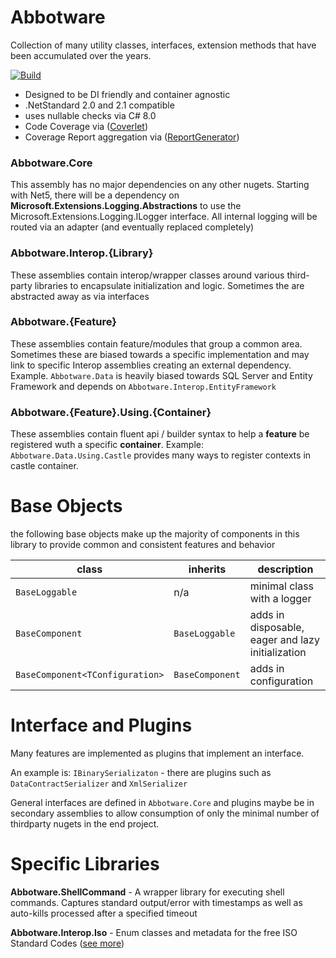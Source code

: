 # Abbotware
Collection of many utility classes, interfaces, extension methods that have been accumulated over the years. 

[![Build](https://github.com/abbotware/abbotware/actions/workflows/main.yml/badge.svg)](https://github.com/abbotware/abbotware/actions/workflows/main.yml)

* Designed to be DI friendly and container agnostic
* .NetStandard 2.0 and 2.1 compatible
* uses nullable checks via C# 8.0
* Code Coverage via ([Coverlet](https://github.com/coverlet-coverage/coverlet))
* Coverage Report aggregation via ([ReportGenerator](https://github.com/danielpalme/ReportGenerator))

### Abbotware.Core
This assembly has no major dependencies on any other nugets. Starting with Net5, there will be a dependency on **Microsoft.Extensions.Logging.Abstractions** to use the Microsoft.Extensions.Logging.ILogger interface.  All internal logging will be routed via an adapter (and eventually replaced completely)

### Abbotware.Interop.{Library} 
These assemblies contain interop/wrapper classes around various third-party libraries to encapsulate initialization and logic.  Sometimes the are abstracted away as via interfaces  

### Abbotware.{Feature}
These assemblies contain feature/modules that group a common area. Sometimes these are biased towards a specific implementation and may link to specific Interop assemblies creating an external dependency.  
Example.  `Abbotware.Data` is heavily biased towards SQL Server and Entity Framework and depends on `Abbotware.Interop.EntityFramework`



### Abbotware.{Feature}.Using.{Container} 
These assemblies contain fluent api / builder syntax to help a **feature** be registered wuth a specific **container**. 
Example: `Abbotware.Data.Using.Castle` provides many ways to register contexts in castle container.

# Base Objects

the following base objects make up the majority of components in this library to provide common and consistent features and behavior

|class| inherits | description |
|---|---|---|
|`BaseLoggable`| n/a | minimal class with a logger | 
|`BaseComponent`| `BaseLoggable` |  adds in disposable, eager and lazy initialization |
|`BaseComponent<TConfiguration>`|`BaseComponent` |  adds in configuration  |


# Interface and Plugins

Many features are implemented as plugins that implement an interface.  

An example is: `IBinarySerializaton` - there are plugins such as `DataContractSerializer` and `XmlSerializer`

General interfaces are defined in `Abbotware.Core` and plugins maybe be in secondary assemblies to allow consumption of only the minimal number of thirdparty nugets in the end project.


# Specific Libraries

**Abbotware.ShellCommand** - A wrapper library for executing shell commands. Captures standard output/error with timestamps as well as auto-kills processed after a specified timeout

**Abbotware.Interop.Iso** - Enum classes and metadata for the free ISO Standard Codes ([see more](https://github.com/abbotware/abbotware/tree/main/Interop/Abbotware.Interop.Iso#abbotwareinteropiso))





